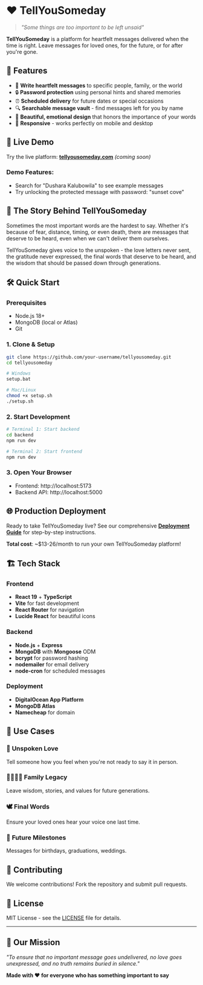 # ❤️ TellYouSomeday

> *"Some things are too important to be left unsaid"*

**TellYouSomeday** is a platform for heartfelt messages delivered when the time is right. Leave messages for loved ones, for the future, or for after you're gone.

## 🌟 **Features**

- 💌 **Write heartfelt messages** to specific people, family, or the world
- 🔒 **Password protection** using personal hints and shared memories
- ⏰ **Scheduled delivery** for future dates or special occasions
- 🔍 **Searchable message vault** - find messages left for you by name
- 🎨 **Beautiful, emotional design** that honors the importance of your words
- 📱 **Responsive** - works perfectly on mobile and desktop

## 🚀 **Live Demo**

Try the live platform: **[tellyousomeday.com](https://tellyousomeday.com)** *(coming soon)*

### Demo Features:
- Search for "Dushara Kalubowila" to see example messages
- Try unlocking the protected message with password: "sunset cove"

## 💭 **The Story Behind TellYouSomeday**

Sometimes the most important words are the hardest to say. Whether it's because of fear, distance, timing, or even death, there are messages that deserve to be heard, even when we can't deliver them ourselves.

TellYouSomeday gives voice to the unspoken - the love letters never sent, the gratitude never expressed, the final words that deserve to be heard, and the wisdom that should be passed down through generations.

## 🛠️ **Quick Start**

### Prerequisites
- Node.js 18+
- MongoDB (local or Atlas)
- Git

### 1. Clone & Setup
```bash
git clone https://github.com/your-username/tellyousomeday.git
cd tellyousomeday

# Windows
setup.bat

# Mac/Linux  
chmod +x setup.sh
./setup.sh
```

### 2. Start Development
```bash
# Terminal 1: Start backend
cd backend
npm run dev

# Terminal 2: Start frontend
npm run dev
```

### 3. Open Your Browser
- Frontend: http://localhost:5173
- Backend API: http://localhost:5000

## 🌐 **Production Deployment**

Ready to take TellYouSomeday live? See our comprehensive **[Deployment Guide](DEPLOYMENT_GUIDE.md)** for step-by-step instructions.

**Total cost**: ~$13-26/month to run your own TellYouSomeday platform!

## 🏗️ **Tech Stack**

### Frontend
- **React 19** + **TypeScript**
- **Vite** for fast development
- **React Router** for navigation
- **Lucide React** for beautiful icons

### Backend
- **Node.js** + **Express**
- **MongoDB** with **Mongoose** ODM
- **bcrypt** for password hashing
- **nodemailer** for email delivery
- **node-cron** for scheduled messages

### Deployment
- **DigitalOcean App Platform**
- **MongoDB Atlas**
- **Namecheap** for domain

## 🎨 **Use Cases**

### 💌 **Unspoken Love**
Tell someone how you feel when you're not ready to say it in person.

### 👨‍👩‍👧‍👦 **Family Legacy** 
Leave wisdom, stories, and values for future generations.

### 🕊️ **Final Words**
Ensure your loved ones hear your voice one last time.

### 🌟 **Future Milestones**
Messages for birthdays, graduations, weddings.

## 🤝 **Contributing**

We welcome contributions! Fork the repository and submit pull requests.

## 📄 **License**

MIT License - see the [LICENSE](LICENSE) file for details.

---

## 🌟 **Our Mission**

*"To ensure that no important message goes undelivered, no love goes unexpressed, and no truth remains buried in silence."*

**Made with ❤️ for everyone who has something important to say**
